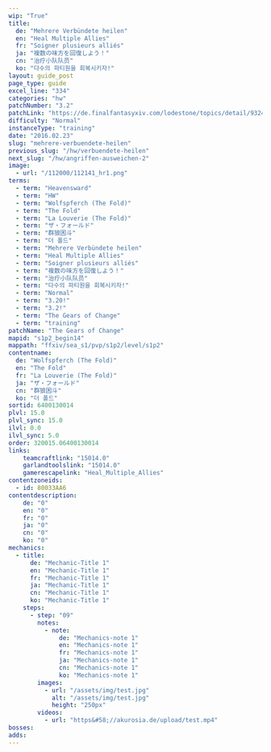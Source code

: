 ```yaml
---
wip: "True"
title:
  de: "Mehrere Verbündete heilen"
  en: "Heal Multiple Allies"
  fr: "Soigner plusieurs alliés"
  ja: "複数の味方を回復しよう！"
  cn: "治疗小队队员"
  ko: "다수의 파티원을 회복시키자!"
layout: guide_post
page_type: guide
excel_line: "334"
categories: "hw"
patchNumber: "3.2"
patchLink: "https://de.finalfantasyxiv.com/lodestone/topics/detail/93245d34c33358787d1ff90333c4435c65ac6ee5"
difficulty: "Normal"
instanceType: "training"
date: "2016.02.23"
slug: "mehrere-verbuendete-heilen"
previous_slug: "/hw/verbuendete-heilen"
next_slug: "/hw/angriffen-ausweichen-2"
image:
  - url: "/112000/112141_hr1.png"
terms:
  - term: "Heavensward"
  - term: "HW"
  - term: "Wolfspferch (The Fold)"
  - term: "The Fold"
  - term: "La Louverie (The Fold)"
  - term: "ザ・フォールド"
  - term: "群狼困斗"
  - term: "더 폴드"
  - term: "Mehrere Verbündete heilen"
  - term: "Heal Multiple Allies"
  - term: "Soigner plusieurs alliés"
  - term: "複数の味方を回復しよう！"
  - term: "治疗小队队员"
  - term: "다수의 파티원을 회복시키자!"
  - term: "Normal"
  - term: "3.20!"
  - term: "3.2!"
  - term: "The Gears of Change"
  - term: "training"
patchName: "The Gears of Change"
mapid: "s1p2_begin14"
mappath: "ffxiv/sea_s1/pvp/s1p2/level/s1p2"
contentname:
  de: "Wolfspferch (The Fold)"
  en: "The Fold"
  fr: "La Louverie (The Fold)"
  ja: "ザ・フォールド"
  cn: "群狼困斗"
  ko: "더 폴드"
sortid: 6400130014
plvl: 15.0
plvl_sync: 15.0
ilvl: 0.0
ilvl_sync: 5.0
order: 320015.06400130014
links:
    teamcraftlink: "15014.0"
    garlandtoolslink: "15014.0"
    gamerescapelink: "Heal_Multiple_Allies"
contentzoneids:
  - id: 80033AA6
contentdescription:
    de: "0"
    en: "0"
    fr: "0"
    ja: "0"
    cn: "0"
    ko: "0"
mechanics:
  - title:
      de: "Mechanic-Title 1"
      en: "Mechanic-Title 1"
      fr: "Mechanic-Title 1"
      ja: "Mechanic-Title 1"
      cn: "Mechanic-Title 1"
      ko: "Mechanic-Title 1"
    steps:
      - step: "09"
        notes:
          - note:
              de: "Mechanics-note 1"
              en: "Mechanics-note 1"
              fr: "Mechanics-note 1"
              ja: "Mechanics-note 1"
              cn: "Mechanics-note 1"
              ko: "Mechanics-note 1"
        images:
          - url: "/assets/img/test.jpg"
            alt: "/assets/img/test.jpg"
            height: "250px"
        videos:
          - url: "https&#58;//akurosia.de/upload/test.mp4"
bosses:
adds:
---
```


